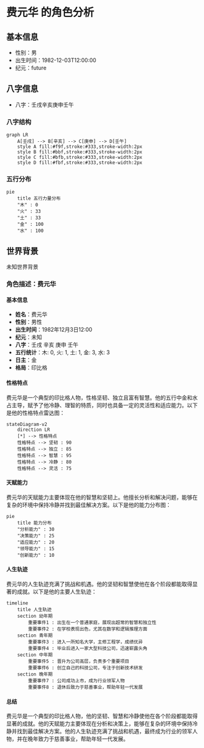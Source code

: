 # 费元华 的角色分析

## 基本信息
- 性别：男
- 出生时间：1982-12-03T12:00:00
- 纪元：future

## 八字信息
- 八字：壬戌辛亥庚申壬午

### 八字结构
```mermaid
graph LR
    A[壬戌] --> B[辛亥] --> C[庚申] --> D[壬午]
    style A fill:#f9f,stroke:#333,stroke-width:2px
    style B fill:#bbf,stroke:#333,stroke-width:2px
    style C fill:#bfb,stroke:#333,stroke-width:2px
    style D fill:#fbf,stroke:#333,stroke-width:2px
```

### 五行分布
```mermaid
pie
    title 五行力量分布
    "木" : 0
    "火" : 33
    "土" : 33
    "金" : 100
    "水" : 100
```

## 世界背景
未知世界背景

### 角色描述：费元华

#### 基本信息
- **姓名**：费元华
- **性别**：男性
- **出生时间**：1982年12月3日12:00
- **纪元**：未知
- **八字**：壬戌 辛亥 庚申 壬午
- **五行统计**：木: 0, 火: 1, 土: 1, 金: 3, 水: 3
- **日主**：金
- **格局**：印比格

#### 性格特点
费元华是一个典型的印比格人物，性格坚韧、独立且富有智慧。他的五行中金和水占主导，赋予了他冷静、理智的特质，同时也具备一定的灵活性和适应能力。以下是他的性格特点雷达图：

```mermaid
stateDiagram-v2
    direction LR
    [*] --> 性格特点
    性格特点 --> 坚韧 : 90
    性格特点 --> 独立 : 85
    性格特点 --> 智慧 : 95
    性格特点 --> 冷静 : 80
    性格特点 --> 灵活 : 75
```

#### 天赋能力
费元华的天赋能力主要体现在他的智慧和坚韧上。他擅长分析和解决问题，能够在复杂的环境中保持冷静并找到最佳解决方案。以下是他的能力分布图：

```mermaid
pie
    title 能力分布
    "分析能力" : 30
    "决策能力" : 25
    "适应能力" : 20
    "领导能力" : 15
    "创新能力" : 10
```

#### 人生轨迹
费元华的人生轨迹充满了挑战和机遇。他的坚韧和智慧使他在各个阶段都能取得显著的成就。以下是他的主要人生轨迹：

```mermaid
timeline
    title 人生轨迹
    section 幼年期
        重要事件1 : 出生在一个普通家庭，展现出超常的智慧和独立性
        重要事件2 : 在学校表现出色，尤其在数学和逻辑推理方面
    section 青年期
        重要事件3 : 进入一所知名大学，主修工程学，成绩优异
        重要事件4 : 毕业后进入一家大型科技公司，迅速崭露头角
    section 中年期
        重要事件5 : 晋升为公司高层，负责多个重要项目
        重要事件6 : 创立自己的科技公司，专注于创新技术研发
    section 晚年期
        重要事件7 : 公司成功上市，成为行业领军人物
        重要事件8 : 退休后致力于慈善事业，帮助年轻一代发展
```

#### 总结
费元华是一个典型的印比格人物，他的坚韧、智慧和冷静使他在各个阶段都能取得显著的成就。他的天赋能力主要体现在分析和决策上，能够在复杂的环境中保持冷静并找到最佳解决方案。他的人生轨迹充满了挑战和机遇，最终成为行业的领军人物，并在晚年致力于慈善事业，帮助年轻一代发展。